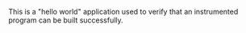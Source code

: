 <!--
SPDX-FileCopyrightText: 2009 Pierre-Marc Fournier <pierre-marc.fournier@polymtl.ca>

SPDX-License-Identifier: CC-BY-4.0
-->

This is a "hello world" application used to verify that an instrumented
program can be built successfully.